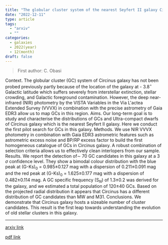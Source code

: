 ```yaml
---
title: "The globular cluster system of the nearest Seyfert II galaxy Circinus"
date: "2022-12-11"
type: article
tags:
  - "arxiv"
  - ""
categories:
  - galaxies
  - 2022(year)
  - 12(month)
draft: false
---
```


> First author: C. Obasi

 Context. The globular cluster (GC) system of Circinus galaxy has not been
probed previously partly because of the location of the galaxy at - 3.8$^\circ$
Galactic latitude which suffers severely from interstellar extinction, stellar
crowding, and Galactic foreground contamination. However, the deep
near-infrared (NIR) photometry by the VISTA Variables in the Via L\'actea
Extended Survey (VVVX) in combination with the precise astrometry of Gaia EDR3
allow us to map GCs in this region.
  Aims. Our long-term goal is to study and characterise the distributions of
GCs and Ultra-compact dwarfs of Circinus galaxy which is the nearest Seyfert II
galaxy. Here we conduct the first pilot search for GCs in this galaxy.
  Methods. We use NIR VVVX photometry in combination with Gaia EDR3 astrometric
features such as astrometric excess noise and BP/RP excess factor to build the
first homogeneous catalogue of GCs in Circinus galaxy. A robust combination of
selection criteria allows us to effectively clean interlopers from our sample.
  Results. We report the detection of$\sim$ 70 GC candidates in this galaxy at
a 3 $\sigma$ confidence level. They show a bimodal colour distribution with the
blue peak at (G-Ks)$_0$ = 0.985$\pm$0.127 mag with a dispersion of
0.211$\pm$0.091 mag and the red peak at (G-Ks)$_0$ = 1.625$\pm$0.177 mag with a
dispersion of 0.482$\pm$0.114 mag. A GC specific frequency (S$_N$) of
1.3$\pm$0.2 was derived for the galaxy, and we estimated a total population of
120$\pm$40 GCs. Based on the projected radial distribution it appears that
Circinus has a different distribution of GC candidates than MW and M31.
  Conclusions. We demonstrate that Circinus galaxy hosts a sizeable number of
cluster candidates. This result is the first leap towards understanding the
evolution of old stellar clusters in this galaxy.

---
[arxiv link](http://arxiv.org/abs/2212.05482v1)

[pdf link](http://arxiv.org/pdf/2212.05482v1)